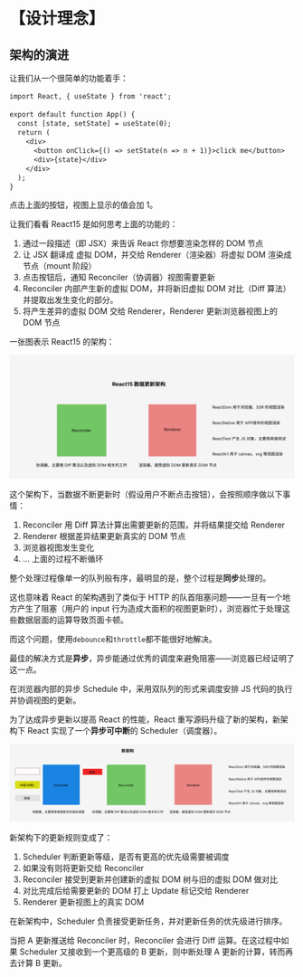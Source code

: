 # 【设计理念】

## 架构的演进

让我们从一个很简单的功能着手：

```tsx
import React, { useState } from 'react';

export default function App() {
  const [state, setState] = useState(0);
  return (
    <div>
      <button onClick={() => setState(n => n + 1)}>click me</button>
      <div>{state}</div>
    </div>
  );
}
```

点击上面的按钮，视图上显示的值会加 1。

让我们看看 React15 是如何思考上面的功能的：

1. 通过一段描述（即 JSX）来告诉 React 你想要渲染怎样的 DOM 节点
2. 让 JSX 翻译成 虚拟 DOM，并交给 Renderer（渲染器）将虚拟 DOM 渲染成节点（mount 阶段）
3. 点击按钮后，通知 Reconciler（协调器）视图需要更新
4. Reconciler 内部产生新的虚拟 DOM，并将新旧虚拟 DOM 对比（Diff 算法）并提取出发生变化的部分。
5. 将产生差异的虚拟 DOM 交给 Renderer，Renderer 更新浏览器视图上的 DOM 节点

一张图表示 React15 的架构：

![image-20230119170342273](../assets/image-20230119170342273.png)

这个架构下，当数据不断更新时（假设用户不断点击按钮），会按照顺序做以下事情：

1. Reconciler 用 Diff 算法计算出需要更新的范围，并将结果提交给 Renderer
2. Renderer 根据差异结果更新真实的 DOM 节点
3. 浏览器视图发生变化
4. ... 上面的过程不断循环

整个处理过程像单一的队列般有序，最明显的是，整个过程是**同步**处理的。

这也意味着 React 的架构遇到了类似于 HTTP 的队首阻塞问题——一旦有一个地方产生了阻塞（用户的 input 行为造成大面积的视图更新时），浏览器忙于处理这些数据层面的运算导致页面卡顿。

而这个问题，使用`debounce`和`throttle`都不能很好地解决。

最佳的解决方式是**异步**，异步能通过优秀的调度来避免阻塞——浏览器已经证明了这一点。

在浏览器内部的异步 Schedule 中，采用双队列的形式来调度安排 JS 代码的执行并协调视图的更新。

为了达成异步更新以提高 React 的性能，React 重写源码升级了新的架构，新架构下 React 实现了一个**异步可中断**的 Scheduler（调度器）。

![image-20230119175452520](../assets/image-20230119175452520.png)

新架构下的更新规则变成了：

1. Scheduler 判断更新等级，是否有更高的优先级需要被调度
2. 如果没有则将更新交给 Reconciler
3. Reconciler 接受到更新并创建新的虚拟 DOM 树与旧的虚拟 DOM 做对比
4. 对比完成后给需要更新的 DOM 打上 Update 标记交给 Renderer
5. Renderer 更新视图上的真实 DOM

在新架构中，Scheduler 负责接受更新任务，并对更新任务的优先级进行排序。

当把 A 更新推送给 Reconciler 时，Reconciler 会进行 Diff 运算。在这过程中如果 Scheduler 又接收到一个更高级的 B 更新，则中断处理 A 更新的计算，转而再去计算 B 更新。
